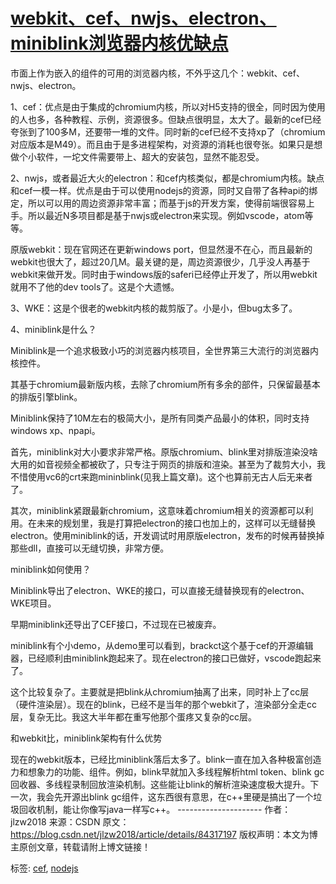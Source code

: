 # [webkit、cef、nwjs、electron、 miniblink浏览器内核优缺点](https://www.cnblogs.com/xbzhu/p/10645754.html)



市面上作为嵌入的组件的可用的浏览器内核，不外乎这几个：webkit、cef、nwjs、electron。

1、cef：优点是由于集成的chromium内核，所以对H5支持的很全，同时因为使用的人也多，各种教程、示例，资源很多。但缺点很明显，太大了。最新的cef已经夸张到了100多M，还要带一堆的文件。同时新的cef已经不支持xp了（chromium对应版本是M49）。而且由于是多进程架构，对资源的消耗也很夸张。如果只是想做个小软件，一坨文件需要带上、超大的安装包，显然不能忍受。 

2、nwjs，或者最近大火的electron：和cef内核类似，都是chromium内核。缺点和cef一模一样。优点是由于可以使用nodejs的资源，同时又自带了各种api的绑定，所以可以用的周边资源非常丰富；而基于js的开发方案，使得前端很容易上手。所以最近N多项目都是基于nwjs或electron来实现。例如vscode，atom等等。 

原版webkit：现在官网还在更新windows port，但显然漫不在心，而且最新的webkit也很大了，超过20几M。最关键的是，周边资源很少，几乎没人再基于webkit来做开发。同时由于windows版的saferi已经停止开发了，所以用webkit就用不了他的dev tools了。这是个大遗憾。 

3、WKE：这是个很老的webkit内核的裁剪版了。小是小，但bug太多了。

4、miniblink是什么？

Miniblink是一个追求极致小巧的浏览器内核项目，全世界第三大流行的浏览器内核控件。

其基于chromium最新版内核，去除了chromium所有多余的部件，只保留最基本的排版引擎blink。

Miniblink保持了10M左右的极简大小，是所有同类产品最小的体积，同时支持windows xp、npapi。

首先，miniblink对大小要求非常严格。原版chromium、blink里对排版渲染没啥大用的如音视频全都被砍了，只专注于网页的排版和渲染。甚至为了裁剪大小，我不惜使用vc6的crt来跑mininblink(见我上篇文章)。这个也算前无古人后无来者了。

其次，miniblink紧跟最新chromium，这意味着chromium相关的资源都可以利用。在未来的规划里，我是打算把electron的接口也加上的，这样可以无缝替换electron。使用miniblink的话，开发调试时用原版electron，发布的时候再替换掉那些dll，直接可以无缝切换，非常方便。 

miniblink如何使用？

Miniblink导出了electron、WKE的接口，可以直接无缝替换现有的electron、WKE项目。

早期miniblink还导出了CEF接口，不过现在已被废弃。 

miniblink有个小demo，从demo里可以看到，brackct这个基于cef的开源编辑器，已经顺利由miniblink跑起来了。现在electron的接口已做好，vscode跑起来了。 

这个比较复杂了。主要就是把blink从chromium抽离了出来，同时补上了cc层（硬件渲染层）。现在的blink，已经不是当年的那个webkit了，渲染部分全走cc层，复杂无比。我这大半年都在重写他那个蛋疼又复杂的cc层。 

和webkit比，miniblink架构有什么优势

现在的webkit版本，已经比miniblink落后太多了。blink一直在加入各种极富创造力和想象力的功能、组件。例如，blink早就加入多线程解析html token、blink gc回收器、多线程录制回放渲染机制。这些能让blink的解析渲染速度极大提升。下一次，我会先开源出blink gc组件，这东西很有意思，在c++里硬是搞出了一个垃圾回收机制，能让你像写java一样写c++。
\---------------------
作者：jlzw2018
来源：CSDN
原文：https://blog.csdn.net/jlzw2018/article/details/84317197
版权声明：本文为博主原创文章，转载请附上博文链接！



标签: [cef](https://www.cnblogs.com/xbzhu/tag/cef/), [nodejs](https://www.cnblogs.com/xbzhu/tag/nodejs/)